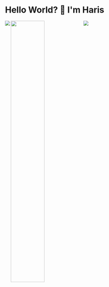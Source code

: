 # Hello World? :wave: I'm Haris


<img align="left" src="https://github-readme-stats.vercel.app/api?username=009MHz&show_icons=true&theme=tokyonight" />
<img align="left" width="47%" src="https://github-readme-stats.vercel.app/api/top-langs/?username=009MHz&layout=compact" /> 

<!-- 
# Achievements
<img src="https://github-readme-streak-stats.herokuapp.com/?user=009MHz" /> 
 -->

<img src="https://hits.seeyoufarm.com/api/count/incr/badge.svg?url=https%3A%2F%2Fgithub.com%2F{009MHz}1212%2Fhit-counter" />

